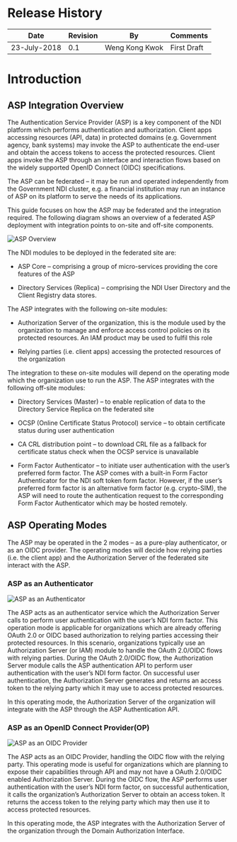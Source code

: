 # Release History

| Date | Revision | By | Comments |
| ------ | -- | ----------- | ------------------- |
| 23-July-2018   | 0.1 | Weng Kong Kwok | First Draft |

# Introduction
## ASP Integration Overview

The Authentication Service Provider (ASP) is a key component of the NDI platform which performs authentication and authorization.  Client apps accessing resources (API, data) in protected domains (e.g. Government agency, bank systems) may invoke the ASP to authenticate the end-user and obtain the access tokens to access the protected resources.
Client apps invoke the ASP through an interface and interaction flows based on the widely supported OpenID Connect (OIDC) specifications.

The ASP can be federated – it may be run and operated independently from the Government NDI cluster, e.g. a financial institution may run an instance of ASP on its platform to serve the needs of its applications.

This guide focuses on how the ASP may be federated and the integration required.  The following diagram shows an overview of a federated ASP deployment with integration points to on-site and off-site components.

![ASP Overview](..\img\aspoverview.png)

The NDI modules to be deployed in the federated site are:

+ ASP Core – comprising a group of micro-services providing the core features of the ASP

+ Directory Services (Replica) – comprising the NDI User Directory and the Client Registry data stores.

The ASP integrates with the following on-site modules:

+ Authorization Server of the organization, this is the module used by the organization to manage and enforce access control policies on its protected resources.  An IAM product may be used to fulfil this role

+	Relying parties (i.e. client apps) accessing the protected resources of the organization

The integration to these on-site modules will depend on the operating mode which the organization use to run the ASP.
The ASP integrates with the following off-site modules:

+ Directory Services (Master) – to enable replication of data to the Directory Service Replica on the federated site

+ OCSP (Online Certificate Status Protocol) service – to obtain certificate status during user authentication

+ CA CRL distribution point – to download CRL file as a fallback for certificate status check when the OCSP service is unavailable

+ Form Factor Authenticator – to initiate user authentication with the user’s preferred form factor.  The ASP comes with a built-in Form Factor Authenticator for the NDI soft token form factor.  However, if the user’s preferred form factor is an alternative form factor (e.g. crypto-SIM), the ASP will need to route the authentication request to the corresponding Form Factor Authenticator which may be hosted remotely.


## ASP Operating Modes

The ASP may be operated in the 2 modes – as a pure-play authenticator, or as an OIDC provider.  The operating modes will decide how relying parties (i.e. the client app) and the Authorization Server of the federated site interact with the ASP.

### ASP as an Authenticator

![ASP as an Authenticator](..\img\aspauthenticator.png)

The ASP acts as an authenticator service which the Authorization Server calls to perform user authentication with the user’s NDI form factor.  This operation mode is applicable for organizations which are already offering OAuth 2.0 or OIDC based authorization to relying parties accessing their protected resources.  In this scenario, organizations typically use an Authorization Server (or IAM) module to handle the OAuth 2.0/OIDC flows with relying parties.  During the OAuth 2.0/OIDC flow, the Authorization Server module calls the ASP authentication API to perform user authentication with the user’s NDI form factor.  On successful user authentication, the Authorization Server generates and returns an access token to the relying party which it may use to access protected resources.

In this operating mode, the Authorization Server of the organization will integrate with the ASP through the ASP Authentication API.

### ASP as an OpenID Connect Provider(OP)

![ASP as an OIDC Provider](..\img\aspoidcprovider.png)

The ASP acts as an OIDC Provider, handling the OIDC flow with the relying party.  This operating mode is useful for organizations which are planning to expose their capabilities through API and may not have a OAuth 2.0/OIDC enabled Authorization Server.  During the OIDC flow, the ASP performs user authentication with the user’s NDI form factor, on successful authentication, it calls the organization’s Authorization Server to obtain an access token.  It returns the access token to the relying party which may then use it to access protected resources.

In this operating mode, the ASP integrates with the Authorization Server of the organization through the Domain Authorization Interface.

